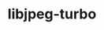 ---
title: "libjpeg-turbo"
layout: cache
categories: [package, develop-2024-09-22]
meta: {"versions": ["3.0.3"], "compilers": ["apple-clang@=15.0.0", "gcc@=10.2.1", "gcc@=11.1.0", "gcc@=11.4.0", "gcc@=12.3.0", "gcc@=7.3.1", "gcc@=7.5.0", "gcc@=9.4.0", "msvc@=19.39.33523", "oneapi@=2024.2.1"], "oss": ["amzn2", "centos7", "ubuntu18.04", "ubuntu20.04", "ubuntu22.04", "ventura", "windows10.0.20348"], "platforms": ["darwin", "linux", "windows"], "targets": ["aarch64", "neoverse_n1", "neoverse_v1", "neoverse_v2", "ppc64le", "x86_64", "x86_64_v3"], "stacks": ["aws-isc", "aws-isc-aarch64", "aws-pcluster-neoverse_v1", "data-vis-sdk", "developer-tools-manylinux2014", "e4s-neoverse-v2", "e4s-neoverse_v1", "e4s-oneapi", "e4s-power", "e4s-rocm-external", "ml-darwin-aarch64-mps", "ml-linux-x86_64-cpu", "ml-linux-x86_64-cuda", "radiuss", "root", "windows-vis"], "num_specs": 16, "num_specs_by_stack": {"root": 16, "ml-darwin-aarch64-mps": 1, "aws-isc-aarch64": 2, "aws-pcluster-neoverse_v1": 2, "aws-isc": 1, "developer-tools-manylinux2014": 1, "radiuss": 1, "e4s-power": 1, "data-vis-sdk": 2, "e4s-neoverse_v1": 1, "e4s-neoverse-v2": 1, "ml-linux-x86_64-cpu": 1, "ml-linux-x86_64-cuda": 1, "e4s-rocm-external": 1, "e4s-oneapi": 1, "windows-vis": 1}}
spec_details: [{"hash": "ui6khbblqmwzhre7zqqqosi2oj26q73a", "compiler": "apple-clang@=15.0.0", "versions": ["3.0.3"], "os": "ventura", "platform": "darwin", "target": "aarch64", "variants": ["build_system=cmake", "build_type=Release", "generator=make", "~ipo", "~jpeg8", "libs=shared,static", "~partial_decoder", "+pic"], "stacks": ["root", "ml-darwin-aarch64-mps"], "size": "-", "tarball": "https://binaries.spack.io/develop-2024-09-22/build_cache/darwin-ventura-aarch64/apple-clang-15.0.0/libjpeg-turbo-3.0.3/darwin-ventura-aarch64-apple-clang-15.0.0-libjpeg-turbo-3.0.3-ui6khbblqmwzhre7zqqqosi2oj26q73a.spack"}, {"hash": "xbnsrzmdlewypc5lwzum5deismzo6hkp", "compiler": "gcc@=7.3.1", "versions": ["3.0.3"], "os": "amzn2", "platform": "linux", "target": "aarch64", "variants": ["build_system=cmake", "build_type=Release", "generator=make", "~ipo", "~jpeg8", "libs=shared,static", "~partial_decoder", "+pic"], "stacks": ["aws-isc-aarch64", "root"], "size": "-", "tarball": "https://binaries.spack.io/develop-2024-09-22/build_cache/linux-amzn2-aarch64/gcc-7.3.1/libjpeg-turbo-3.0.3/linux-amzn2-aarch64-gcc-7.3.1-libjpeg-turbo-3.0.3-xbnsrzmdlewypc5lwzum5deismzo6hkp.spack"}, {"hash": "dvz4ulwfcylto3gtppw4bmhsoybjjklz", "compiler": "gcc@=12.3.0", "versions": ["3.0.3"], "os": "amzn2", "platform": "linux", "target": "neoverse_n1", "variants": ["build_system=cmake", "build_type=Release", "generator=make", "~ipo", "~jpeg8", "libs=shared,static", "~partial_decoder", "+pic"], "stacks": ["aws-pcluster-neoverse_v1", "root"], "size": "-", "tarball": "https://binaries.spack.io/develop-2024-09-22/build_cache/linux-amzn2-neoverse_n1/gcc-12.3.0/libjpeg-turbo-3.0.3/linux-amzn2-neoverse_n1-gcc-12.3.0-libjpeg-turbo-3.0.3-dvz4ulwfcylto3gtppw4bmhsoybjjklz.spack"}, {"hash": "qwumagmfspu7jf7boi4e6cfoay7nljcw", "compiler": "gcc@=7.3.1", "versions": ["3.0.3"], "os": "amzn2", "platform": "linux", "target": "neoverse_n1", "variants": ["build_system=cmake", "build_type=Release", "generator=make", "~ipo", "~jpeg8", "libs=shared,static", "~partial_decoder", "+pic"], "stacks": ["aws-isc-aarch64", "root"], "size": "-", "tarball": "https://binaries.spack.io/develop-2024-09-22/build_cache/linux-amzn2-neoverse_n1/gcc-7.3.1/libjpeg-turbo-3.0.3/linux-amzn2-neoverse_n1-gcc-7.3.1-libjpeg-turbo-3.0.3-qwumagmfspu7jf7boi4e6cfoay7nljcw.spack"}, {"hash": "nribfwedx5hf5jiprlufdk3xue7go7lr", "compiler": "gcc@=12.3.0", "versions": ["3.0.3"], "os": "amzn2", "platform": "linux", "target": "neoverse_v1", "variants": ["build_system=cmake", "build_type=Release", "generator=make", "~ipo", "~jpeg8", "libs=shared,static", "~partial_decoder", "+pic"], "stacks": ["aws-pcluster-neoverse_v1", "root"], "size": "-", "tarball": "https://binaries.spack.io/develop-2024-09-22/build_cache/linux-amzn2-neoverse_v1/gcc-12.3.0/libjpeg-turbo-3.0.3/linux-amzn2-neoverse_v1-gcc-12.3.0-libjpeg-turbo-3.0.3-nribfwedx5hf5jiprlufdk3xue7go7lr.spack"}, {"hash": "arkyasb5xiiufaa65vmuiwugpm7nf4gv", "compiler": "gcc@=7.3.1", "versions": ["3.0.3"], "os": "amzn2", "platform": "linux", "target": "x86_64_v3", "variants": ["build_system=cmake", "build_type=Release", "generator=make", "~ipo", "~jpeg8", "libs=shared,static", "~partial_decoder", "+pic"], "stacks": ["aws-isc", "root"], "size": "-", "tarball": "https://binaries.spack.io/develop-2024-09-22/build_cache/linux-amzn2-x86_64_v3/gcc-7.3.1/libjpeg-turbo-3.0.3/linux-amzn2-x86_64_v3-gcc-7.3.1-libjpeg-turbo-3.0.3-arkyasb5xiiufaa65vmuiwugpm7nf4gv.spack"}, {"hash": "6kn6txufdrrueuztwfjobiywcanvak37", "compiler": "gcc@=10.2.1", "versions": ["3.0.3"], "os": "centos7", "platform": "linux", "target": "x86_64_v3", "variants": ["build_system=cmake", "build_type=Release", "generator=make", "~ipo", "~jpeg8", "libs=shared,static", "~partial_decoder", "+pic"], "stacks": ["developer-tools-manylinux2014", "root"], "size": "-", "tarball": "https://binaries.spack.io/develop-2024-09-22/build_cache/linux-centos7-x86_64_v3/gcc-10.2.1/libjpeg-turbo-3.0.3/linux-centos7-x86_64_v3-gcc-10.2.1-libjpeg-turbo-3.0.3-6kn6txufdrrueuztwfjobiywcanvak37.spack"}, {"hash": "vmehvz4lrjkqco3uafhz3iygdkhonncd", "compiler": "gcc@=7.5.0", "versions": ["3.0.3"], "os": "ubuntu18.04", "platform": "linux", "target": "x86_64_v3", "variants": ["build_system=cmake", "build_type=Release", "generator=make", "~ipo", "~jpeg8", "libs=shared,static", "~partial_decoder", "+pic"], "stacks": ["radiuss", "root"], "size": "-", "tarball": "https://binaries.spack.io/develop-2024-09-22/build_cache/linux-ubuntu18.04-x86_64_v3/gcc-7.5.0/libjpeg-turbo-3.0.3/linux-ubuntu18.04-x86_64_v3-gcc-7.5.0-libjpeg-turbo-3.0.3-vmehvz4lrjkqco3uafhz3iygdkhonncd.spack"}, {"hash": "goy6zo233hbqsnet7h3oo2rg3f6x3h27", "compiler": "gcc@=9.4.0", "versions": ["3.0.3"], "os": "ubuntu20.04", "platform": "linux", "target": "ppc64le", "variants": ["build_system=cmake", "build_type=Release", "generator=make", "~ipo", "~jpeg8", "libs=shared,static", "~partial_decoder", "+pic"], "stacks": ["root", "e4s-power"], "size": "-", "tarball": "https://binaries.spack.io/develop-2024-09-22/build_cache/linux-ubuntu20.04-ppc64le/gcc-9.4.0/libjpeg-turbo-3.0.3/linux-ubuntu20.04-ppc64le-gcc-9.4.0-libjpeg-turbo-3.0.3-goy6zo233hbqsnet7h3oo2rg3f6x3h27.spack"}, {"hash": "tq2rnzdbwo4cmt3aifgvgjoxewwsvric", "compiler": "gcc@=11.1.0", "versions": ["3.0.3"], "os": "ubuntu20.04", "platform": "linux", "target": "x86_64_v3", "variants": ["build_system=cmake", "build_type=Release", "generator=make", "~ipo", "~jpeg8", "libs=shared,static", "~partial_decoder", "+pic"], "stacks": ["data-vis-sdk", "root"], "size": "-", "tarball": "https://binaries.spack.io/develop-2024-09-22/build_cache/linux-ubuntu20.04-x86_64_v3/gcc-11.1.0/libjpeg-turbo-3.0.3/linux-ubuntu20.04-x86_64_v3-gcc-11.1.0-libjpeg-turbo-3.0.3-tq2rnzdbwo4cmt3aifgvgjoxewwsvric.spack"}, {"hash": "4rqbqfonwlewlaobdog35ldvdmhoj7pd", "compiler": "gcc@=11.1.0", "versions": ["3.0.3"], "os": "ubuntu20.04", "platform": "linux", "target": "x86_64_v3", "variants": ["build_system=cmake", "build_type=Release", "generator=make", "~ipo", "~jpeg8", "libs=shared,static", "~partial_decoder", "+pic"], "stacks": ["data-vis-sdk", "root"], "size": "-", "tarball": "https://binaries.spack.io/develop-2024-09-22/build_cache/linux-ubuntu20.04-x86_64_v3/gcc-11.1.0/libjpeg-turbo-3.0.3/linux-ubuntu20.04-x86_64_v3-gcc-11.1.0-libjpeg-turbo-3.0.3-4rqbqfonwlewlaobdog35ldvdmhoj7pd.spack"}, {"hash": "6vcuvs47ynpnpxliagmgfrtyumywcafg", "compiler": "gcc@=11.4.0", "versions": ["3.0.3"], "os": "ubuntu22.04", "platform": "linux", "target": "neoverse_v1", "variants": ["build_system=cmake", "build_type=Release", "generator=make", "~ipo", "~jpeg8", "libs=shared,static", "~partial_decoder", "+pic"], "stacks": ["root", "e4s-neoverse_v1"], "size": "-", "tarball": "https://binaries.spack.io/develop-2024-09-22/build_cache/linux-ubuntu22.04-neoverse_v1/gcc-11.4.0/libjpeg-turbo-3.0.3/linux-ubuntu22.04-neoverse_v1-gcc-11.4.0-libjpeg-turbo-3.0.3-6vcuvs47ynpnpxliagmgfrtyumywcafg.spack"}, {"hash": "ka7nfyv2h4noriiymnrlppfwbt4jinxy", "compiler": "gcc@=11.4.0", "versions": ["3.0.3"], "os": "ubuntu22.04", "platform": "linux", "target": "neoverse_v2", "variants": ["build_system=cmake", "build_type=Release", "generator=make", "~ipo", "~jpeg8", "libs=shared,static", "~partial_decoder", "+pic"], "stacks": ["root", "e4s-neoverse-v2"], "size": "-", "tarball": "https://binaries.spack.io/develop-2024-09-22/build_cache/linux-ubuntu22.04-neoverse_v2/gcc-11.4.0/libjpeg-turbo-3.0.3/linux-ubuntu22.04-neoverse_v2-gcc-11.4.0-libjpeg-turbo-3.0.3-ka7nfyv2h4noriiymnrlppfwbt4jinxy.spack"}, {"hash": "paoyfh4b3vr7dz5qdbmst343dsisxpe6", "compiler": "gcc@=11.4.0", "versions": ["3.0.3"], "os": "ubuntu22.04", "platform": "linux", "target": "x86_64_v3", "variants": ["build_system=cmake", "build_type=Release", "generator=make", "~ipo", "~jpeg8", "libs=shared,static", "~partial_decoder", "+pic"], "stacks": ["ml-linux-x86_64-cpu", "ml-linux-x86_64-cuda", "root", "e4s-rocm-external"], "size": "-", "tarball": "https://binaries.spack.io/develop-2024-09-22/build_cache/linux-ubuntu22.04-x86_64_v3/gcc-11.4.0/libjpeg-turbo-3.0.3/linux-ubuntu22.04-x86_64_v3-gcc-11.4.0-libjpeg-turbo-3.0.3-paoyfh4b3vr7dz5qdbmst343dsisxpe6.spack"}, {"hash": "6ec5tmqwmuangenv5js2suvbejk7b3n4", "compiler": "oneapi@=2024.2.1", "versions": ["3.0.3"], "os": "ubuntu22.04", "platform": "linux", "target": "x86_64_v3", "variants": ["build_system=cmake", "build_type=Release", "generator=make", "~ipo", "~jpeg8", "libs=shared,static", "~partial_decoder", "+pic"], "stacks": ["e4s-oneapi", "root"], "size": "-", "tarball": "https://binaries.spack.io/develop-2024-09-22/build_cache/linux-ubuntu22.04-x86_64_v3/oneapi-2024.2.1/libjpeg-turbo-3.0.3/linux-ubuntu22.04-x86_64_v3-oneapi-2024.2.1-libjpeg-turbo-3.0.3-6ec5tmqwmuangenv5js2suvbejk7b3n4.spack"}, {"hash": "uyizuildqpzsqb2rueaolaeebat6ppmw", "compiler": "msvc@=19.39.33523", "versions": ["3.0.3"], "os": "windows10.0.20348", "platform": "windows", "target": "x86_64", "variants": ["build_system=cmake", "build_type=Release", "generator=ninja", "~ipo", "~jpeg8", "libs=shared,static", "~partial_decoder", "+pic"], "stacks": ["windows-vis", "root"], "size": "-", "tarball": "https://binaries.spack.io/develop-2024-09-22/build_cache/windows-windows10.0.20348-x86_64/msvc-19.39.33523/libjpeg-turbo-3.0.3/windows-windows10.0.20348-x86_64-msvc-19.39.33523-libjpeg-turbo-3.0.3-uyizuildqpzsqb2rueaolaeebat6ppmw.spack"}]
---